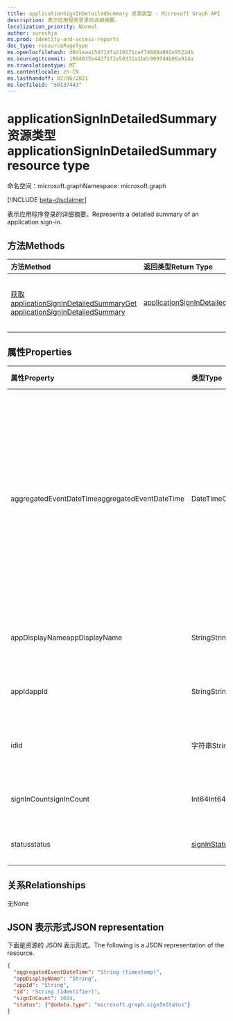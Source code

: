 ```yaml
---
title: applicationSignInDetailedSummary 资源类型 - Microsoft Graph API
description: 表示应用程序登录的详细摘要。
localization_priority: Normal
author: sureshja
ms.prod: identity-and-access-reports
doc_type: resourcePageType
ms.openlocfilehash: d0d1eaa15d71dfa219271cef74880a092e9522db
ms.sourcegitcommit: 1004835b44271f2e50332a1bdc9097d4b06a914a
ms.translationtype: MT
ms.contentlocale: zh-CN
ms.lasthandoff: 02/06/2021
ms.locfileid: "50137443"
---
```

# <a name="applicationsignindetailedsummary-resource-type"></a><span data-ttu-id="d3510-103">applicationSignInDetailedSummary 资源类型</span><span class="sxs-lookup"><span data-stu-id="d3510-103">applicationSignInDetailedSummary resource type</span></span>

<span data-ttu-id="d3510-104">命名空间：microsoft.graph</span><span class="sxs-lookup"><span data-stu-id="d3510-104">Namespace: microsoft.graph</span></span>

[!INCLUDE [beta-disclaimer](../../includes/beta-disclaimer.md)]

<span data-ttu-id="d3510-105">表示应用程序登录的详细摘要。</span><span class="sxs-lookup"><span data-stu-id="d3510-105">Represents a detailed summary of an application sign-in.</span></span>

## <a name="methods"></a><span data-ttu-id="d3510-106">方法</span><span class="sxs-lookup"><span data-stu-id="d3510-106">Methods</span></span>

| <span data-ttu-id="d3510-107">方法</span><span class="sxs-lookup"><span data-stu-id="d3510-107">Method</span></span>       | <span data-ttu-id="d3510-108">返回类型</span><span class="sxs-lookup"><span data-stu-id="d3510-108">Return Type</span></span> | <span data-ttu-id="d3510-109">说明</span><span class="sxs-lookup"><span data-stu-id="d3510-109">Description</span></span> |
|:-------------|:------------|:------------|
| [<span data-ttu-id="d3510-110">获取 applicationSignInDetailedSummary</span><span class="sxs-lookup"><span data-stu-id="d3510-110">Get applicationSignInDetailedSummary</span></span>](../api/applicationsignindetailedsummary-get.md) | [<span data-ttu-id="d3510-111">applicationSignInDetailedSummary</span><span class="sxs-lookup"><span data-stu-id="d3510-111">applicationSignInDetailedSummary</span></span>](applicationsignindetailedsummary.md) | <span data-ttu-id="d3510-112">读取 **applicationSignInDetailedSummary** 对象的属性和关系。</span><span class="sxs-lookup"><span data-stu-id="d3510-112">Read the properties and relationships of an **applicationSignInDetailedSummary** object.</span></span> |

## <a name="properties"></a><span data-ttu-id="d3510-113">属性</span><span class="sxs-lookup"><span data-stu-id="d3510-113">Properties</span></span>
| <span data-ttu-id="d3510-114">属性</span><span class="sxs-lookup"><span data-stu-id="d3510-114">Property</span></span>     | <span data-ttu-id="d3510-115">类型</span><span class="sxs-lookup"><span data-stu-id="d3510-115">Type</span></span>        | <span data-ttu-id="d3510-116">说明</span><span class="sxs-lookup"><span data-stu-id="d3510-116">Description</span></span> |
|:-------------|:------------|:------------|
|<span data-ttu-id="d3510-117">aggregatedEventDateTime</span><span class="sxs-lookup"><span data-stu-id="d3510-117">aggregatedEventDateTime</span></span>|<span data-ttu-id="d3510-118">DateTimeOffset</span><span class="sxs-lookup"><span data-stu-id="d3510-118">DateTimeOffset</span></span>|<span data-ttu-id="d3510-119">时间戳类型表示采用 ISO 8601 格式的日期和时间信息，始终采用 UTC 时区。</span><span class="sxs-lookup"><span data-stu-id="d3510-119">The Timestamp type represents date and time information using ISO 8601 format and is always in UTC time.</span></span> <span data-ttu-id="d3510-120">例如，2014 年 1 月 1 日午夜 UTC 如下所示：`'2014-01-01T00:00:00Z'`。</span><span class="sxs-lookup"><span data-stu-id="d3510-120">For example, midnight UTC on Jan 1, 2014 would look like this: `'2014-01-01T00:00:00Z'`.</span></span>|
|<span data-ttu-id="d3510-121">appDisplayName</span><span class="sxs-lookup"><span data-stu-id="d3510-121">appDisplayName</span></span>|<span data-ttu-id="d3510-122">String</span><span class="sxs-lookup"><span data-stu-id="d3510-122">String</span></span>|<span data-ttu-id="d3510-123">用户登录的应用程序的名称。</span><span class="sxs-lookup"><span data-stu-id="d3510-123">Name of the application that the user signed in to.</span></span>|
|<span data-ttu-id="d3510-124">appId</span><span class="sxs-lookup"><span data-stu-id="d3510-124">appId</span></span>|<span data-ttu-id="d3510-125">String</span><span class="sxs-lookup"><span data-stu-id="d3510-125">String</span></span>|<span data-ttu-id="d3510-126">用户登录的应用程序的 ID。</span><span class="sxs-lookup"><span data-stu-id="d3510-126">ID of the application that the user signed in to.</span></span>|
|<span data-ttu-id="d3510-127">id</span><span class="sxs-lookup"><span data-stu-id="d3510-127">id</span></span>|<span data-ttu-id="d3510-128">字符串</span><span class="sxs-lookup"><span data-stu-id="d3510-128">String</span></span>| <span data-ttu-id="d3510-129">表示登录活动的唯一 ID。</span><span class="sxs-lookup"><span data-stu-id="d3510-129">A unique ID representing the sign-in activity.</span></span>|
|<span data-ttu-id="d3510-130">signInCount</span><span class="sxs-lookup"><span data-stu-id="d3510-130">signInCount</span></span>|<span data-ttu-id="d3510-131">Int64</span><span class="sxs-lookup"><span data-stu-id="d3510-131">Int64</span></span>|<span data-ttu-id="d3510-132">应用程序进行登录的计数。</span><span class="sxs-lookup"><span data-stu-id="d3510-132">Count of sign-ins made by the application.</span></span>|
|<span data-ttu-id="d3510-133">status</span><span class="sxs-lookup"><span data-stu-id="d3510-133">status</span></span>|[<span data-ttu-id="d3510-134">signInStatus</span><span class="sxs-lookup"><span data-stu-id="d3510-134">signInStatus</span></span>](signinstatus.md)|<span data-ttu-id="d3510-135">登录状态的详细信息。</span><span class="sxs-lookup"><span data-stu-id="d3510-135">Details of the sign-in status.</span></span>|

## <a name="relationships"></a><span data-ttu-id="d3510-136">关系</span><span class="sxs-lookup"><span data-stu-id="d3510-136">Relationships</span></span>
<span data-ttu-id="d3510-137">无</span><span class="sxs-lookup"><span data-stu-id="d3510-137">None</span></span>


## <a name="json-representation"></a><span data-ttu-id="d3510-138">JSON 表示形式</span><span class="sxs-lookup"><span data-stu-id="d3510-138">JSON representation</span></span>

<span data-ttu-id="d3510-139">下面是资源的 JSON 表示形式。</span><span class="sxs-lookup"><span data-stu-id="d3510-139">The following is a JSON representation of the resource.</span></span>

<!-- {
  "blockType": "resource",
  "optionalProperties": [

  ],
  "@odata.type": "microsoft.graph.applicationSignInDetailedSummary"
}-->

```json
{
  "aggregatedEventDateTime": "String (timestamp)",
  "appDisplayName": "String",
  "appId": "String",
  "id": "String (identifier)",
  "signInCount": 1024,
  "status": {"@odata.type": "microsoft.graph.signInStatus"}
}

```

<!-- uuid: 8fcb5dbc-d5aa-4681-8e31-b001d5168d79
2015-10-25 14:57:30 UTC -->
<!-- {
  "type": "#page.annotation",
  "description": "applicationSignInDetailedSummary resource",
  "keywords": "",
  "section": "documentation",
  "tocPath": ""
}-->


